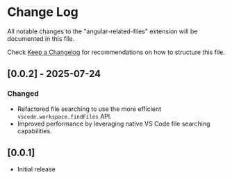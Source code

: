 # Change Log

All notable changes to the "angular-related-files" extension will be documented in this file.

Check [Keep a Changelog](http://keepachangelog.com/) for recommendations on how to structure this file.

## [0.0.2] - 2025-07-24

### Changed
- Refactored file searching to use the more efficient `vscode.workspace.findFiles` API.
- Improved performance by leveraging native VS Code file searching capabilities.

## [0.0.1]

- Initial release
